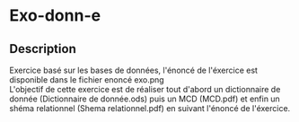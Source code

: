 # Exo-donn-e

## Description

Exercice basé sur les bases de données, l'énoncé de l'éxercice est disponible dans le fichier enoncé exo.png
<br>
L'objectif de cette exercice est de réaliser tout d'abord un dictionnaire de donnée (Dictionnaire de donnée.ods) puis un MCD (MCD.pdf) et enfin un shéma relationnel (Shema relationnel.pdf) en suivant l'énoncé de l'éxercice.

